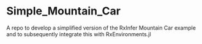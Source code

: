 # Simple_Mountain_Car
A repo to develop a simplified version of the RxInfer Mountain Car example and to subsequently integrate this with RxEnvironments.jl

